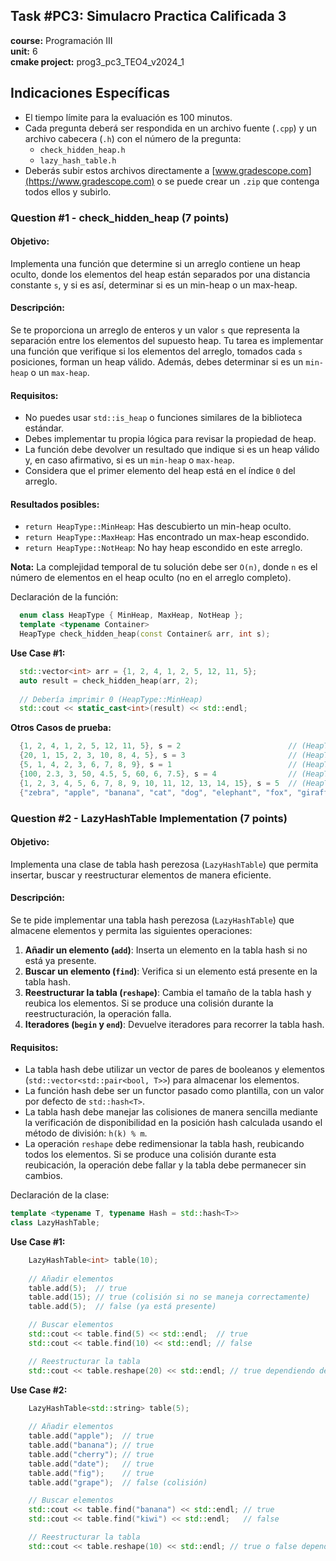 ## Task #PC3: Simulacro Practica Calificada 3  
**course:** Programación III  
**unit:** 6  
**cmake project:** prog3_pc3_TEO4_v2024_1
## Indicaciones Específicas
- El tiempo límite para la evaluación es 100 minutos.
- Cada pregunta deberá ser respondida en un archivo fuente (`.cpp`) y un archivo cabecera (`.h`) con el número de la pregunta:
    - `check_hidden_heap.h`
    - `lazy_hash_table.h`
- Deberás subir estos archivos directamente a [www.gradescope.com](https://www.gradescope.com) o se puede crear un `.zip` que contenga todos ellos y subirlo.

### Question #1 - check_hidden_heap (7 points)

#### **Objetivo:**  
Implementa una función que determine si un arreglo contiene un heap oculto, donde los elementos del heap están separados por una distancia constante `s`, y si es así, determinar si es un min-heap o un max-heap.  
#### **Descripción:**  
Se te proporciona un arreglo de enteros y un valor `s` que representa la separación entre los elementos del supuesto heap. Tu tarea es implementar una función que verifique si los elementos del arreglo, tomados cada `s` posiciones, forman un heap válido. Además, debes determinar si es un `min-heap` o un `max-heap`.  
#### **Requisitos:**  
- No puedes usar `std::is_heap` o funciones similares de la biblioteca estándar.
- Debes implementar tu propia lógica para revisar la propiedad de heap.
- La función debe devolver un resultado que indique si es un heap válido y, en caso afirmativo, si es un `min-heap` o `max-heap`. 
- Considera que el primer elemento del heap está en el índice `0` del arreglo.

#### **Resultados posibles**:
- `return HeapType::MinHeap`: Has descubierto un min-heap oculto.
- `return HeapType::MaxHeap`: Has encontrado un max-heap escondido.
- `return HeapType::NotHeap`: No hay heap escondido en este arreglo.

**Nota:** La complejidad temporal de tu solución debe ser `O(n)`, donde `n` es el número de elementos en el heap oculto (no en el arreglo completo).

Declaración de la función:
```cpp
  enum class HeapType { MinHeap, MaxHeap, NotHeap };
  template <typename Container>
  HeapType check_hidden_heap(const Container& arr, int s);
```

**Use Case #1:**
```cpp
  std::vector<int> arr = {1, 2, 4, 1, 2, 5, 12, 11, 5};
  auto result = check_hidden_heap(arr, 2);
  
  // Debería imprimir 0 (HeapType::MinHeap)
  std::cout << static_cast<int>(result) << std::endl; 
```

**Otros Casos de prueba:**
```cpp
  {1, 2, 4, 1, 2, 5, 12, 11, 5}, s = 2                        // (HeapType::MinHeap)
  {20, 1, 15, 2, 3, 10, 8, 4, 5}, s = 3                       // (HeapType::MaxHeap)
  {5, 1, 4, 2, 3, 6, 7, 8, 9}, s = 1                          // (HeapType::NotHeap)
  {100, 2.3, 3, 50, 4.5, 5, 60, 6, 7.5}, s = 4                // (HeapType::MaxHeap)
  {1, 2, 3, 4, 5, 6, 7, 8, 9, 10, 11, 12, 13, 14, 15}, s = 5  // (HeapType::MinHeap)
  {"zebra", "apple", "banana", "cat", "dog", "elephant", "fox", "giraffe", "horse"}, s = 3; // (HeapType::MaxHeap) 
```

### Question #2 - LazyHashTable Implementation (7 points)

#### **Objetivo:**
Implementa una clase de tabla hash perezosa (`LazyHashTable`) que permita insertar, buscar y reestructurar elementos de manera eficiente.

#### **Descripción:**
Se te pide implementar una tabla hash perezosa (`LazyHashTable`) que almacene elementos y permita las siguientes operaciones:

1. **Añadir un elemento (`add`)**: Inserta un elemento en la tabla hash si no está ya presente.
2. **Buscar un elemento (`find`)**: Verifica si un elemento está presente en la tabla hash.
3. **Reestructurar la tabla (`reshape`)**: Cambia el tamaño de la tabla hash y reubica los elementos. Si se produce una colisión durante la reestructuración, la operación falla.
4. **Iteradores (`begin` y `end`)**: Devuelve iteradores para recorrer la tabla hash.

#### **Requisitos:**
- La tabla hash debe utilizar un vector de pares de booleanos y elementos (`std::vector<std::pair<bool, T>>`) para almacenar los elementos.
- La función hash debe ser un functor pasado como plantilla, con un valor por defecto de `std::hash<T>`.
- La tabla hash debe manejar las colisiones de manera sencilla mediante la verificación de disponibilidad en la posición hash calculada usando el método de división: `h(k) % m`.
- La operación `reshape` debe redimensionar la tabla hash, reubicando todos los elementos. Si se produce una colisión durante esta reubicación, la operación debe fallar y la tabla debe permanecer sin cambios.

Declaración de la clase:
```cpp
template <typename T, typename Hash = std::hash<T>>
class LazyHashTable;
```

**Use Case #1:**
```cpp
    LazyHashTable<int> table(10);
    
    // Añadir elementos
    table.add(5);  // true
    table.add(15); // true (colisión si no se maneja correctamente)
    table.add(5);  // false (ya está presente)

    // Buscar elementos
    std::cout << table.find(5) << std::endl;  // true
    std::cout << table.find(10) << std::endl; // false

    // Reestructurar la tabla
    std::cout << table.reshape(20) << std::endl; // true dependiendo de si la reestructuración fue exitosa
```

**Use Case #2:**
```cpp
    LazyHashTable<std::string> table(5);
    
    // Añadir elementos
    table.add("apple");  // true
    table.add("banana"); // true
    table.add("cherry"); // true
    table.add("date");   // true
    table.add("fig");    // true
    table.add("grape");  // false (colisión)

    // Buscar elementos
    std::cout << table.find("banana") << std::endl; // true
    std::cout << table.find("kiwi") << std::endl;   // false

    // Reestructurar la tabla
    std::cout << table.reshape(10) << std::endl; // true o false dependiendo de si la reestructuración fue exitosa
```
